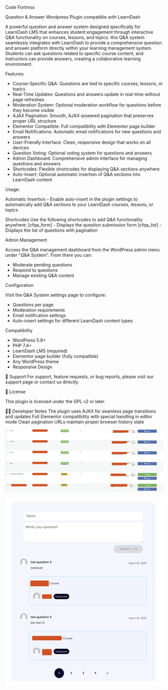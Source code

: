Code Fortress 

Question & Answer Wordpress Plugin compatible with LearnDash

A powerful question and answer system designed specifically for LearnDash LMS that enhances student engagement through interactive Q&A functionality on courses, lessons, and topics.
this Q&A system seamlessly integrates with LearnDash to provide a comprehensive question and answer platform directly within your learning management system. Students can ask questions related to specific course content, and instructors can provide answers, creating a collaborative learning environment.

Features:

- Course-Specific Q&A: Questions are tied to specific courses, lessons, or topics
- Real-Time Updates: Questions and answers update in real-time without page refreshes
- Moderation System: Optional moderation workflow for questions before they become visible
- AJAX Pagination: Smooth, AJAX-powered pagination that preserves proper URL structure
- Elementor Compatible: Full compatibility with Elementor page builder
- Email Notifications: Automatic email notifications for new questions and answers
- User-Friendly Interface: Clean, responsive design that works on all devices
- Question Voting: Optional voting system for questions and answers
- Admin Dashboard: Comprehensive admin interface for managing questions and answers
- Shortcodes: Flexible shortcodes for displaying Q&A sections anywhere
- Auto-Insert: Optional automatic insertion of Q&A sections into LearnDash content


Usage:

Automatic Insertion - Enable auto-insert in the plugin settings to automatically add Q&A sections to your LearnDash courses, lessons, or topics.

Shortcodes
Use the following shortcodes to add Q&A functionality anywhere:
[cfqa_form] - Displays the question submission form
[cfqa_list] - Displays the list of questions with pagination

Admin Management

Access the Q&A management dashboard from the WordPress admin menu under "Q&A System". From there you can:

- Moderate pending questions
- Respond to questions
- Manage existing Q&A content

Configuration

Visit the Q&A System settings page to configure:

- Questions per page
- Moderation requirements
- Email notification settings
- Auto-insert settings for different LearnDash content types

Compatibility

- WordPress 5.8+
- PHP 7.4+
- LearnDash LMS (required)
- Elementor page builder (fully compatible)
- Any WordPress theme
- Responsive Design


🛟 Support
For support, feature requests, or bug reports, please visit our support page or contact us directly.

📝 License

This plugin is licensed under the GPL v2 or later.

🧑‍💻 Developer Notes
The plugin uses AJAX for seamless page transitions and updates
Full Elementor compatibility with special handling in editor mode
Clean pagination URLs maintain proper browser history state

![Alt Text](./assets/screenshots/admin-approve.png)

![Alt Text](./assets/screenshots/frontend.png)